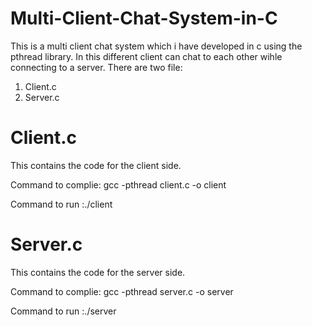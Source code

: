 # Multi-Client-Chat-System-in-C
This is a multi client chat system which i have developed in c using the pthread library.
In this different client can chat to each other wihle connecting to a server.
There are two file:
1. Client.c
2. Server.c
# Client.c
This contains the code for the client side.

Command to complie: gcc -pthread client.c -o client

Command to run :./client <ip>
# Server.c
This contains the code for the server side.

Command to complie: gcc -pthread server.c -o server

Command to run :./server
  
